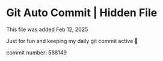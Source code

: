 # Git Auto Commit | Hidden File

This file was added Feb 12, 2025

Just for fun and keeping my daily git commit active 🤪

commit number: 588149
